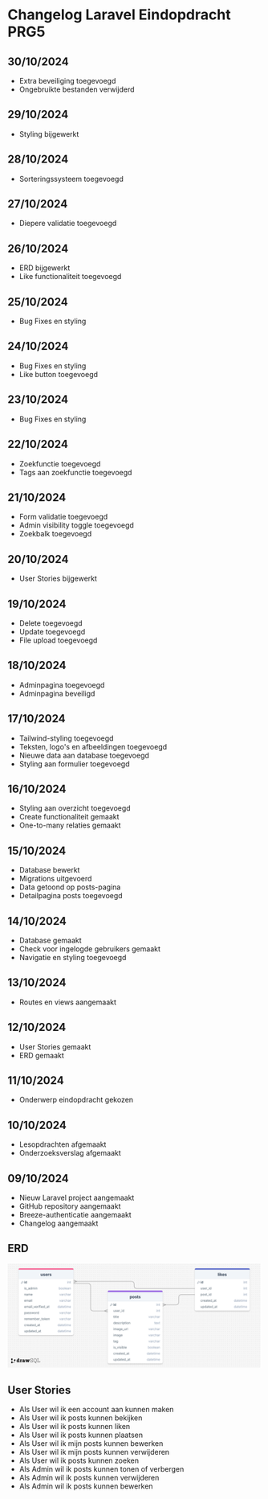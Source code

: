 # Changelog Laravel Eindopdracht PRG5

## 30/10/2024
* Extra beveiliging toegevoegd
* Ongebruikte bestanden verwijderd

## 29/10/2024
* Styling bijgewerkt

## 28/10/2024
* Sorteringssysteem toegevoegd

## 27/10/2024
* Diepere validatie toegevoegd
 
## 26/10/2024
* ERD bijgewerkt
* Like functionaliteit toegevoegd

## 25/10/2024
* Bug Fixes en styling

## 24/10/2024
* Bug Fixes en styling
* Like button toegevoegd

## 23/10/2024
* Bug Fixes en styling

## 22/10/2024
* Zoekfunctie toegevoegd
* Tags aan zoekfunctie toegevoegd

## 21/10/2024
* Form validatie toegevoegd
* Admin visibility toggle toegevoegd
* Zoekbalk toegevoegd

## 20/10/2024
* User Stories bijgewerkt

## 19/10/2024
* Delete toegevoegd
* Update toegevoegd
* File upload toegevoegd

## 18/10/2024
* Adminpagina toegevoegd
* Adminpagina beveiligd

## 17/10/2024
* Tailwind-styling toegevoegd
* Teksten, logo's en afbeeldingen toegevoegd
* Nieuwe data aan database toegevoegd
* Styling aan formulier toegevoegd

## 16/10/2024
* Styling aan overzicht toegevoegd
* Create functionaliteit gemaakt
* One-to-many relaties gemaakt

## 15/10/2024
* Database bewerkt
* Migrations uitgevoerd
* Data getoond op posts-pagina
* Detailpagina posts toegevoegd

## 14/10/2024
* Database gemaakt
* Check voor ingelogde gebruikers gemaakt
* Navigatie en styling toegevoegd

## 13/10/2024
* Routes en views aangemaakt

## 12/10/2024
* User Stories gemaakt
* ERD gemaakt

## 11/10/2024
* Onderwerp eindopdracht gekozen

## 10/10/2024
* Lesopdrachten afgemaakt
* Onderzoeksverslag afgemaakt

## 09/10/2024
* Nieuw Laravel project aangemaakt
* GitHub repository aangemaakt
* Breeze-authenticatie aangemaakt
* Changelog aangemaakt

## ERD
![ERD van mijn Database](./images/erd.png)

## User Stories
* Als User wil ik een account aan kunnen maken
* Als User wil ik posts kunnen bekijken
* Als User wil ik posts kunnen liken
* Als User wil ik posts kunnen plaatsen
* Als User wil ik mijn posts kunnen bewerken
* Als User wil ik mijn posts kunnen verwijderen
* Als User wil ik posts kunnen zoeken
* Als Admin wil ik posts kunnen tonen of verbergen
* Als Admin wil ik posts kunnen verwijderen
* Als Admin wil ik posts kunnen bewerken
